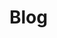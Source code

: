 <script lang="ts" setup>
import { data as posts } from './blog.data.js'
import BlogList from '../../.vitepress/components/BlogList.vue'
</script>

# Blog

<BlogList :posts="posts"></BlogList>
